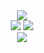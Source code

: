 <div align="center">
<img src="https://readme-typing-svg.herokuapp.com?font=Josefin+Slab&size=30&color=91B302&center=true&width=175&height=100&lines=Hi!+I'm+Dennis">
</div>

<div align="center">
  <img src="https://github-readme-stats.vercel.app/api?username=nippold&count_private=true&show_icons=true&theme=merko&custom_title=Stats">
  <img src="https://github-readme-stats.vercel.app/api/top-langs/?username=nippold&layout=compact&theme=merko">
</div>

<div align="center">
<img src="https://activity-graph.herokuapp.com/graph?username=nippold&bg_color=0a0f0b&color=68b587&line=475c0f&point=91b302&area_color=68b587&area=true">
</div>